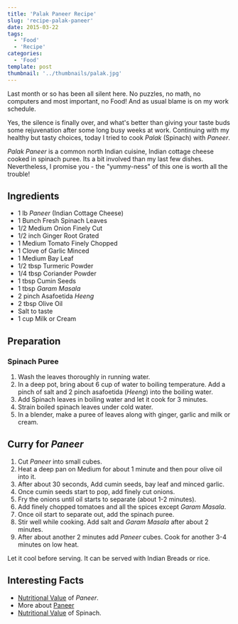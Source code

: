 ```yaml
---
title: 'Palak Paneer Recipe'
slug: 'recipe-palak-paneer'
date: 2015-03-22
tags:
  - 'Food'
  - 'Recipe'
categories:
  - 'Food'
template: post
thumbnail: '../thumbnails/palak.jpg'
---
```


Last month or so has been all silent here. No puzzles, no math, no
computers and most important, no Food! And as usual blame is on my work
schedule.

Yes, the silence is finally over, and what's better than giving your
taste buds some rejuvenation after some long busy weeks at work.
Continuing with my healthy but tasty choices, today I tried to cook
_Palak_ (Spinach) with _Paneer_.

_Palak_ _Paneer_ is a common north Indian cuisine, Indian cottage cheese
cooked in spinach puree. Its a bit involved than my last few dishes.
Nevertheless, I promise you - the "yummy-ness" of this one is worth all
the trouble!

<zoom-image src='https://res.cloudinary.com/sadanandsingh/image/upload/v1496963332/PalakPaneer1_ugytqp.jpg'></zoom-image>

## Ingredients

- 1 lb _Paneer_ (Indian Cottage Cheese)
- 1 Bunch Fresh Spinach Leaves
- 1/2 Medium Onion Finely Cut
- 1/2 inch Ginger Root Grated
- 1 Medium Tomato Finely Chopped
- 1 Clove of Garlic Minced
- 1 Medium Bay Leaf
- 1/2 tbsp Turmeric Powder
- 1/4 tbsp Coriander Powder
- 1 tbsp Cumin Seeds
- 1 tbsp _Garam_ _Masala_
- 2 pinch Asafoetida _Heeng_
- 2 tbsp Olive Oil
- Salt to taste
- 1 cup Milk or Cream

<zoom-image src='https://res.cloudinary.com/sadanandsingh/image/upload/v1496963332/PalakPaneer2_fdmyku.jpg'></zoom-image>

## Preparation

### Spinach Puree

1. Wash the leaves thoroughly in running water.
2. In a deep pot, bring about 6 cup of water to boiling temperature.
   Add a pinch of salt and 2 pinch asafoetida (_Heeng_) into the
   boiling water.
3. Add Spinach leaves in boiling water and let it cook for 3 minutes.
4. Strain boiled spinach leaves under cold water.
5. In a blender, make a puree of leaves along with ginger, garlic and
   milk or cream.

<zoom-image src='https://res.cloudinary.com/sadanandsingh/image/upload/v1496963333/PalakPaneer3_ckjnjp.jpg'></zoom-image>

## Curry for _Paneer_

1. Cut _Paneer_ into small cubes.
2. Heat a deep pan on Medium for about 1 minute and then pour olive oil
   into it.
3. After about 30 seconds, Add cumin seeds, bay leaf and minced garlic.
4. Once cumin seeds start to pop, add finely cut onions.
5. Fry the onions until oil starts to separate (about 1-2 minutes).
6. Add finely chopped tomatoes and all the spices except _Garam_
   _Masala_.
7. Once oil start to separate out, add the spinach puree.
8. Stir well while cooking. Add salt and _Garam_ _Masala_ after about 2 minutes.
9. After about another 2 minutes add _Paneer_ cubes. Cook for another
   3-4 minutes on low heat.

Let it cool before serving. It can be served with Indian Breads or rice.

<zoom-image src='https://res.cloudinary.com/sadanandsingh/image/upload/v1496963332/PalakPaneer_me9asd.jpg'></zoom-image>

## Interesting Facts

- [Nutritional Value](https://nutritiondata.self.com/facts/recipe/1770692/2) of _Paneer_.
- More about [Paneer](https://en.wikipedia.org/wiki/Paneer)
- [Nutritional Value](https://www.whfoods.com/genpage.php?tname=foodspice&dbid=43) of Spinach.
